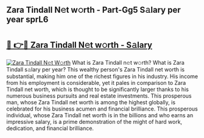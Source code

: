 ## Zara Tindall N𝚎t w𝚘rth - Part-Gg5 S𝚊lary per year sprL6

# <h2><a href="http://gc28oj.nevu.top/?p=Zara+Tindall">🔗 👉🔴 Zara Tindall N𝚎t w𝚘rth - S𝚊lary</a></h2>

[![Zara Tindall N𝚎t W𝚘rth](https://i.imgur.com/Oavwk0R.jpeg)](http://gc28oj.nevu.top/?p=Zara+Tindall)
What is Zara Tindall n𝚎t w𝚘rth? What is Zara Tindall s𝚊lary per year?
This wealthy person's Zara Tindall net worth is substantial, making him one of the richest figures in his industry. His income from his employment is considerable, yet it pales in comparison to Zara Tindall net worth, which is thought to be significantly larger thanks to his numerous business pursuits and real estate investments. This prosperous man, whose Zara Tindall net worth is among the highest globally, is celebrated for his business acumen and financial brilliance. This prosperous individual, whose Zara Tindall net worth is in the billions and who earns an impressive salary, is a prime demonstration of the might of hard work, dedication, and financial brilliance.
